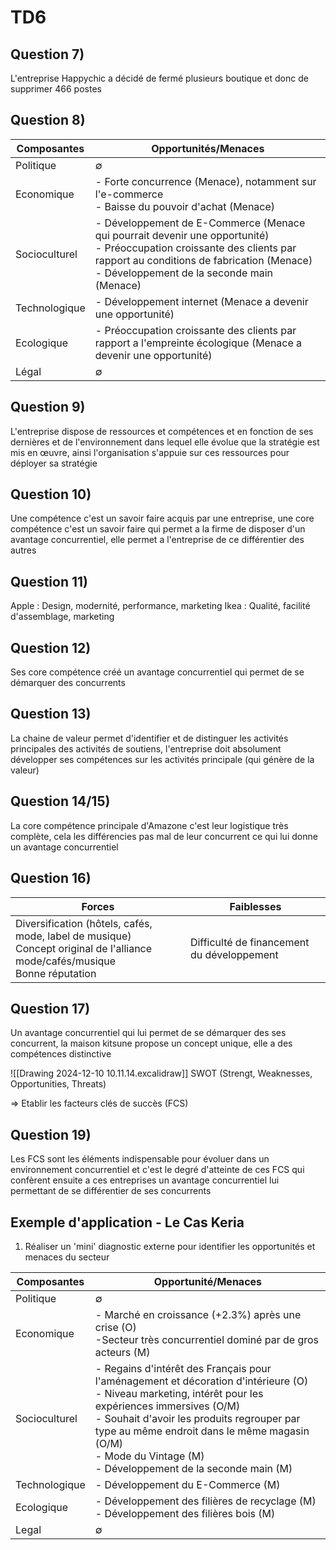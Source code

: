 
# TD6

## Question 7)

L'entreprise Happychic a décidé de fermé plusieurs boutique et donc de supprimer 466 postes

## Question 8)


| Composantes   | Opportunités/Menaces                                                                                                                                                                                                   |
| ------------- | ---------------------------------------------------------------------------------------------------------------------------------------------------------------------------------------------------------------------- |
| Politique     | $\emptyset$                                                                                                                                                                                                            |
| Economique    | - Forte concurrence (Menace), notamment sur l'e-commerce <br>- Baisse du pouvoir d'achat (Menace)                                                                                                                      |
| Socioculturel | - Développement de E-Commerce (Menace qui pourrait devenir une opportunité)<br>- Préoccupation croissante des clients par rapport au conditions de fabrication (Menace)<br>- Développement de la seconde main (Menace) |
| Technologique | - Développement internet (Menace a devenir une opportunité)                                                                                                                                                            |
| Ecologique    | - Préoccupation croissante des clients par rapport a l'empreinte écologique (Menace a devenir une opportunité)                                                                                                         |
| Légal         | $\emptyset$                                                                                                                                                                                                            |

## Question 9)

L'entreprise dispose de ressources et compétences et en fonction de ses dernières et de l'environnement dans lequel elle évolue que la stratégie est mis en œuvre, ainsi l'organisation s'appuie sur ces ressources pour déployer sa stratégie

## Question 10)

Une compétence c'est un savoir faire acquis par une entreprise, une core compétence c'est un savoir faire qui permet a la firme de disposer d'un avantage concurrentiel, elle permet a l'entreprise de ce différentier des autres 

## Question 11)

Apple : Design, modernité, performance, marketing
Ikea : Qualité, facilité d'assemblage, marketing 


## Question 12)

Ses core compétence créé un avantage concurrentiel qui permet de se démarquer des concurrents

## Question 13)

La chaine de valeur permet d'identifier et de distinguer les activités principales des activités de soutiens, l'entreprise doit absolument développer ses compétences sur les activités principale (qui génère de la valeur)

## Question 14/15)

La core compétence principale d'Amazone c'est leur logistique très complète, cela les différencies pas mal de leur concurrent ce qui lui donne un avantage concurrentiel 

## Question 16) 

| Forces                                                                                                                           | Faiblesses                                 |
| -------------------------------------------------------------------------------------------------------------------------------- | ------------------------------------------ |
| Diversification (hôtels, cafés, mode, label de musique)<br>Concept original de l'alliance mode/cafés/musique<br>Bonne réputation | Difficulté de financement du développement |
## Question 17)

Un avantage concurrentiel qui lui permet de se démarquer des ses concurrent, la maison kitsune propose un concept unique, elle a des compétences distinctive

![[Drawing 2024-12-10 10.11.14.excalidraw]] SWOT (Strengt, Weaknesses, Opportunities, Threats)

=> Etablir les facteurs clés de succès (FCS) 

## Question 19)

Les FCS sont les éléments indispensable pour évoluer dans un environnement concurrentiel et c'est le degré d'atteinte de ces FCS qui confèrent ensuite a ces entreprises un avantage concurrentiel lui permettant de se différentier de ses concurrents

## Exemple d'application - Le Cas Keria 
1) Réaliser un 'mini' diagnostic externe pour identifier les opportunités et menaces du secteur

| Composantes   | Opportunité/Menaces                                                                                                                                                                                                                                                                                                        |
| ------------- | -------------------------------------------------------------------------------------------------------------------------------------------------------------------------------------------------------------------------------------------------------------------------------------------------------------------------- |
| Politique     | $\emptyset$                                                                                                                                                                                                                                                                                                                |
| Economique    | - Marché en croissance (+2.3%) après une crise (O)<br>-Secteur très concurrentiel dominé par de gros acteurs (M)                                                                                                                                                                                                           |
| Socioculturel | - Regains d'intérêt des Français pour l'aménagement et décoration d'intérieure (O)<br>- Niveau marketing, intérêt pour les expériences immersives (O/M)<br>- Souhait d'avoir les produits regrouper par type au même endroit dans le même magasin (O/M)<br>- Mode du Vintage (M)<br>- Développement de la seconde main (M) |
| Technologique | - Développement du E-Commerce (M)                                                                                                                                                                                                                                                                                          |
| Ecologique    | - Développement des filières de recyclage (M)<br>- Développement des filières bois (M)                                                                                                                                                                                                                                     |
| Legal         | $\emptyset$                                                                                                                                                                                                                                                                                                                |
